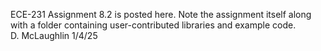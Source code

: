 ECE-231 Assignment 8.2 is posted here.  Note the assignment itself along with a folder containing user-contributed libraries and example code.  
D. McLaughlin 1/4/25
